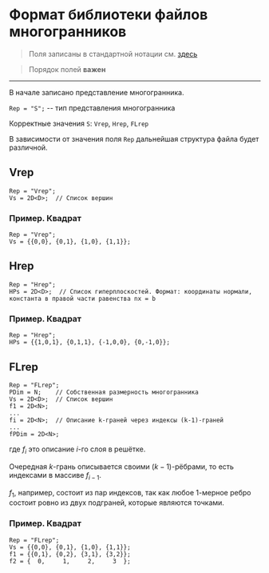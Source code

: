 # Формат библиотеки файлов многогранников

> Поля записаны в стандартной нотации см. [здесь](DataFormat.md)

> Порядок полей **важен**
---

В начале записано представление многогранника.

`Rep = "S";` -- тип представления многогранника


Корректные значения `S`: `Vrep`, `Hrep`, `FLrep`

В зависимости от значения поля `Rep` дальнейшая структура файла будет различной.

## Vrep
```
Rep = "Vrep";
Vs = 2D<D>;  // Список вершин
```

### Пример. Квадрат
```
Rep = "Vrep";
Vs = {{0,0}, {0,1}, {1,0}, {1,1}};
```

## Hrep
```
Rep = "Hrep";
HPs = 2D<D>;  // Список гиперплоскостей. Формат: координаты нормали, константа в правой части равенства nx = b
```

### Пример. Квадрат
```
Rep = "Hrep";
HPs = {{1,0,1}, {0,1,1}, {-1,0,0}, {0,-1,0}};
```

## FLrep
```
Rep = "FLrep";
PDim = N;    // Собственная размерность многогранника
Vs = 2D<D>;  // Список вершин
f1 = 2D<N>;
...
fi = 2D<N>;  // Описание k-граней через индексы (k-1)-граней
...
fPDim = 2D<N>;
```
где $f_i$ это описание $i$-го слоя в решётке. 

Очередная $k$-грань описывается своими $(k-1)$-рёбрами, то есть индексами в массиве $f_{i-1}$.

$f_1$, например, состоит из пар индексов, так как любое 1-мерное ребро состоит ровно из двух подграней, которые являются точками.

### Пример. Квадрат

```
Rep = "FLrep";
Vs = {{0,0}, {0,1}, {1,0}, {1,1}};
f1 = {{0,1}, {0,2}, {3,1}, {3,2}};
f2 = {  0,     1,     2,     3  };
```
